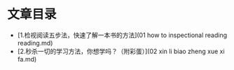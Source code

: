 # 文章目录
- [1.检视阅读五步法，快速了解一本书的方法](01 how to  inspectional reading reading.md)
- [2.秒杀一切的学习方法，你想学吗？（附彩蛋）](02 xin li biao zheng xue xi fa.md)